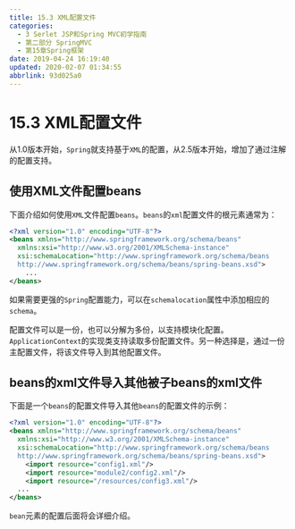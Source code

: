 ```yaml
---
title: 15.3 XML配置文件
categories: 
  - 3 Serlet JSP和Spring MVC初学指南
  - 第二部分 SpringMVC
  - 第15章Spring框架
date: 2019-04-24 16:19:40
updated: 2020-02-07 01:34:55
abbrlink: 93d025a0
---
```

# 15.3 XML配置文件 #
从1.0版本开始，`Spring`就支持基于`XML`的配置，从2.5版本开始，增加了通过注解的配置支持。
## 使用XML文件配置beans ##
下面介绍如何使用`XML`文件配置`beans`。`beans`的`xml`配置文件的根元素通常为：
```xml
<?xml version="1.0" encoding="UTF-8"?>
<beans xmlns="http://www.springframework.org/schema/beans"
  xmlns:xsi="http://www.w3.org/2001/XMLSchema-instance"
  xsi:schemaLocation="http://www.springframework.org/schema/beans
  http://www.springframework.org/schema/beans/spring-beans.xsd">
    ...
</beans>
```
如果需要更强的`Spring`配置能力，可以在`schemalocation`属性中添加相应的`schema`。

配置文件可以是一份，也可以分解为多份，以支持模块化配置。`ApplicationContext`的实现类支持读取多份配置文件。另一种选择是，通过一份主配置文件，将该文件导入到其他配置文件。
## beans的xml文件导入其他被子beans的xml文件 ##
下面是一个`beans`的配置文件导入其他`beans`的配置文件的示例：
```xml
<?xml version="1.0" encoding="UTF-8"?>
<beans xmlns="http://www.springframework.org/schema/beans"
  xmlns:xsi="http://www.w3.org/2001/XMLSchema-instance"
  xsi:schemaLocation="http://www.springframework.org/schema/beans
  http://www.springframework.org/schema/beans/spring-beans.xsd">
    <import resource="config1.xml"/>
    <import resource="module2/config2.xml"/>
    <import resource="/resources/config3.xml"/>
  ...
</beans>
```
`bean`元素的配置后面将会详细介绍。

